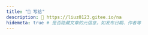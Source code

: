 ```yaml
---
title: "💌 写给"
description: 💝 https://liuz0123.gitee.io/na
hidemeta: true # 是否隐藏文章的元信息，如发布日期、作者等
---
```


